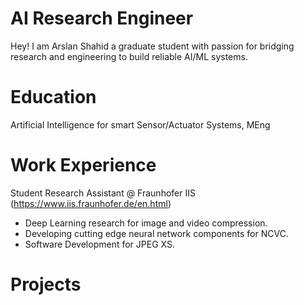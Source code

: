 # AI Research Engineer
Hey! I am Arslan Shahid a graduate student with passion for bridging research and engineering to build reliable AI/ML systems.

# Education
Artificial Intelligence for smart Sensor/Actuator Systems, MEng

# Work Experience
Student Research Assistant @ Fraunhofer IIS (https://www.iis.fraunhofer.de/en.html)
- Deep Learning research for image and video compression.
- Developing cutting edge neural network components for NCVC.
- Software Development for JPEG XS.

# Projects

